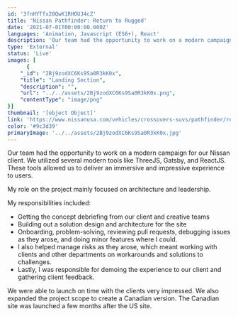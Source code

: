 ```yaml
---
id: '3fnHYTfx20QwK1RHOUJ4cZ'
title: 'Nissan Pathfinder: Return to Rugged'
date: '2021-07-01T00:00:00.000Z'
languages: 'Animation, Javascript (ES6+), React'
description: 'Our team had the opportunity to work on a modern campaign for our Nissan client. We utilized several modern tools like ThreeJS, Gatsby, and ReactJS. These tools allowed us to deliver an immersive and impressive experience to users.'
type: 'External'
status: 'Live'
images: [
      {
	"_id": "2Bj9zodXC6Ks9Sa0R3kK0x",
	"title": "Landing Section",
	"description": "",
	"url": "../../assets/2Bj9zodXC6Ks9Sa0R3kK0x.png",
	"contentType": "image/png"
}]
thumbnail: '[object Object]'
link: 'https://www.nissanusa.com/vehicles/crossovers-suvs/pathfinder/return-to-rugged/'
color: '#9c3d39'
primaryImage: '../../assets/2Bj9zodXC6Ks9Sa0R3kK0x.jpg'
---
```


Our team had the opportunity to work on a modern campaign for our Nissan client. We utilized several modern tools like ThreeJS, Gatsby, and ReactJS. These tools allowed us to deliver an immersive and impressive experience to users.

My role on the project mainly focused on architecture and leadership. 

My responsibilities included: 
- Getting the concept debriefing from our client and creative teams
- Building out a solution design and architecture for the site
- Onboarding, problem-solving, reviewing pull requests, debugging issues as they arose, and doing minor features where I could.
- I also helped manage risks as they arose, which meant working with clients and other departments on workarounds and solutions to challenges.
- Lastly, I was responsible for demoing the experience to our client and gathering client feedback.

We were able to launch on time with the clients very impressed. We also expanded the project scope to create a Canadian version. The Canadian site was launched a few months after the US site.
